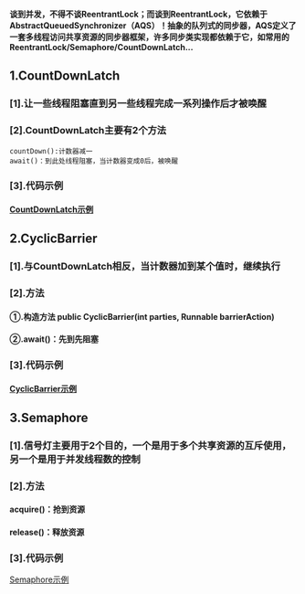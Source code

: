#### 谈到并发，不得不谈ReentrantLock；而谈到ReentrantLock，它依赖于AbstractQueuedSynchronizer（AQS）！抽象的队列式的同步器，AQS定义了一套多线程访问共享资源的同步器框架，许多同步类实现都依赖于它，如常用的ReentrantLock/Semaphore/CountDownLatch...
## 1.CountDownLatch
### [1].让一些线程阻塞直到另一些线程完成一系列操作后才被唤醒
### [2].CountDownLatch主要有2个方法
    countDown():计数器减一
    await()：到此处线程阻塞，当计数器变成0后，被唤醒
### [3].代码示例
#### [CountDownLatch示例](./code/CountDownLatchTest.java)
## 2.CyclicBarrier
### [1].与CountDownLatch相反，当计数器加到某个值时，继续执行
### [2].方法
#### ①.构造方法 public CyclicBarrier(int parties, Runnable barrierAction)
#### ②.await()：先到先阻塞
### [3].代码示例
#### [CyclicBarrier示例](./code/CyclicBarrierTest.java)
## 3.Semaphore
### [1].信号灯主要用于2个目的，一个是用于多个共享资源的互斥使用，另一个是用于并发线程数的控制
### [2].方法
#### acquire()：抢到资源
#### release()：释放资源
### [3].代码示例
[Semaphore示例](./code/SemaphoreTest.java)